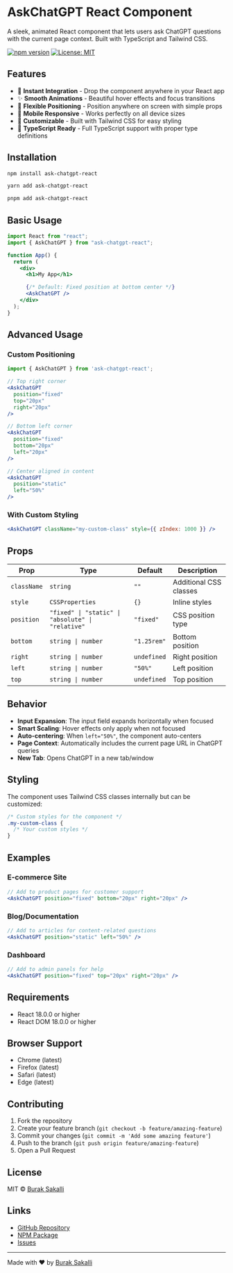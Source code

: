 # AskChatGPT React Component

A sleek, animated React component that lets users ask ChatGPT questions with the current page context. Built with TypeScript and Tailwind CSS.

[![npm version](https://badge.fury.io/js/ask-chatgpt-react.svg)](https://badge.fury.io/js/ask-chatgpt-react)
[![License: MIT](https://img.shields.io/badge/License-MIT-yellow.svg)](https://opensource.org/licenses/MIT)

## Features

- 🚀 **Instant Integration** - Drop the component anywhere in your React app
- ✨ **Smooth Animations** - Beautiful hover effects and focus transitions
- 🎯 **Flexible Positioning** - Position anywhere on screen with simple props
- 📱 **Mobile Responsive** - Works perfectly on all device sizes
- 🎨 **Customizable** - Built with Tailwind CSS for easy styling
- 🔧 **TypeScript Ready** - Full TypeScript support with proper type definitions

## Installation

```bash
npm install ask-chatgpt-react
```

```bash
yarn add ask-chatgpt-react
```

```bash
pnpm add ask-chatgpt-react
```

## Basic Usage

```jsx
import React from "react";
import { AskChatGPT } from "ask-chatgpt-react";

function App() {
  return (
    <div>
      <h1>My App</h1>

      {/* Default: Fixed position at bottom center */}
      <AskChatGPT />
    </div>
  );
}
```

## Advanced Usage

### Custom Positioning

```jsx
import { AskChatGPT } from 'ask-chatgpt-react';

// Top right corner
<AskChatGPT
  position="fixed"
  top="20px"
  right="20px"
/>

// Bottom left corner
<AskChatGPT
  position="fixed"
  bottom="20px"
  left="20px"
/>

// Center aligned in content
<AskChatGPT
  position="static"
  left="50%"
/>
```

### With Custom Styling

```jsx
<AskChatGPT className="my-custom-class" style={{ zIndex: 1000 }} />
```

## Props

| Prop        | Type                                              | Default     | Description            |
| ----------- | ------------------------------------------------- | ----------- | ---------------------- |
| `className` | `string`                                          | `""`        | Additional CSS classes |
| `style`     | `CSSProperties`                                   | `{}`        | Inline styles          |
| `position`  | `"fixed" \| "static" \| "absolute" \| "relative"` | `"fixed"`   | CSS position type      |
| `bottom`    | `string \| number`                                | `"1.25rem"` | Bottom position        |
| `right`     | `string \| number`                                | `undefined` | Right position         |
| `left`      | `string \| number`                                | `"50%"`     | Left position          |
| `top`       | `string \| number`                                | `undefined` | Top position           |

## Behavior

- **Input Expansion**: The input field expands horizontally when focused
- **Smart Scaling**: Hover effects only apply when not focused
- **Auto-centering**: When `left="50%"`, the component auto-centers
- **Page Context**: Automatically includes the current page URL in ChatGPT queries
- **New Tab**: Opens ChatGPT in a new tab/window

## Styling

The component uses Tailwind CSS classes internally but can be customized:

```css
/* Custom styles for the component */
.my-custom-class {
  /* Your custom styles */
}
```

## Examples

### E-commerce Site

```jsx
// Add to product pages for customer support
<AskChatGPT position="fixed" bottom="20px" right="20px" />
```

### Blog/Documentation

```jsx
// Add to articles for content-related questions
<AskChatGPT position="static" left="50%" />
```

### Dashboard

```jsx
// Add to admin panels for help
<AskChatGPT position="fixed" top="20px" right="20px" />
```

## Requirements

- React 18.0.0 or higher
- React DOM 18.0.0 or higher

## Browser Support

- Chrome (latest)
- Firefox (latest)
- Safari (latest)
- Edge (latest)

## Contributing

1. Fork the repository
2. Create your feature branch (`git checkout -b feature/amazing-feature`)
3. Commit your changes (`git commit -m 'Add some amazing feature'`)
4. Push to the branch (`git push origin feature/amazing-feature`)
5. Open a Pull Request

## License

MIT © [Burak Sakalli](https://github.com/buraksakalli)

## Links

- [GitHub Repository](https://github.com/buraksakalli/ask-chatgpt-react)
- [NPM Package](https://www.npmjs.com/package/ask-chatgpt-react)
- [Issues](https://github.com/buraksakalli/ask-chatgpt-react/issues)

---

Made with ❤️ by [Burak Sakalli](https://github.com/buraksakalli)
